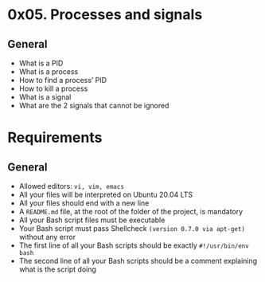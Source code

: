 # 0x05. Processes and signals
## General

+  What is a PID
+  What is a process
+  How to find a process’ PID
+  How to kill a process
+  What is a signal
+  What are the 2 signals that cannot be ignored


# Requirements
## General

+ Allowed editors: `vi, vim, emacs`
+ All your files will be interpreted on Ubuntu 20.04 LTS
+ All your files should end with a new line
+ A `README.md` file, at the root of the folder of the project, is mandatory
+ All your Bash script files must be executable
+ Your Bash script must pass Shellcheck `(version 0.7.0 via apt-get)` without any error
+ The first line of all your Bash scripts should be exactly `#!/usr/bin/env bash`
+ The second line of all your Bash scripts should be a comment explaining what is the script doing

